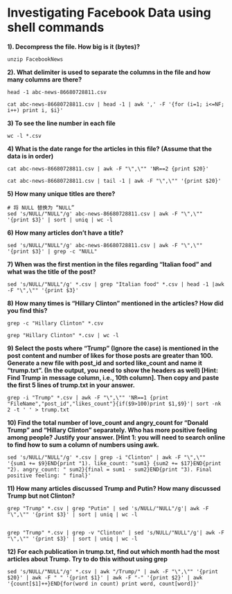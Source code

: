 # Investigating Facebook Data using shell commands

**1). Decompress the file. How big is it (bytes)?**

```unix
unzip FacebookNews
```

**2). What delimiter is used to separate the columns in the file and how many columns are there?**

```unix
head -1 abc-news-86680728811.csv 

cat abc-news-86680728811.csv | head -1 | awk ',' -F '{for (i=1; i<=NF; i++) print i, $i}'
```



**3) To see the line number in each file**

```unix
wc -l *.csv
```



**4) What is the date range for the articles in this file? (Assume that the data is in order)**

```unix
cat abc-news-86680728811.csv | awk -F "\",\"" 'NR==2 {print $20}'

cat abc-news-86680728811.csv | tail -1 | awk -F "\",\"" '{print $20}'
```



**5) How many unique titles are there?**

```unix
# 将 NULL 替换为 “NULL”
sed 's/NULL/"NULL"/g' abc-news-86680728811.csv | awk -F "\",\"" '{print $3}' | sort | uniq | wc -l 
```



**6) How many articles don’t have a title?**

```unix
sed 's/NULL/"NULL"/g' abc-news-86680728811.csv | awk -F "\",\"" '{print $3}' | grep -c "NULL"   
```



**7) When was the first mention in the files regarding “Italian food” and what was the title of the post?**

```unix
sed 's/NULL/"NULL"/g' *.csv | grep "Italian food" *.csv | head -1 |awk -F "\",\"" '{print $3}'
```



**8) How many times is “Hillary Clinton” mentioned in the articles? How did you find this?**

```unix
grep -c "Hillary Clinton" *.csv

grep "Hillary Clinton" *.csv | wc -l
```



**9) Select the posts where “Trump” (Ignore the case) is mentioned in the post content and number of likes for those posts are greater than 100. Generate a new file with post_id and sorted like_count and name it “trump.txt”. (In the output, you need to show the headers as well) [Hint: Find Trump in message column, i.e., 10th column]. Then copy and paste the first 5 lines of trump.txt in your answer.**

```unix
grep -i "Trump" *.csv | awk -F "\",\"" 'NR==1 {print "FileName","post_id","likes_count"}{if($9>100)print $1,$9}'| sort -nk 2 -t ' ' > trump.txt
```



**10) Find the total number of love_count and angry_count for “Donald Trump” and “Hillary Clinton” separately. Who has more positive feeling among people? Justify your answer. [Hint 1: you will need to search online to find how to sum a column of numbers using awk.**

```unix
sed 's/NULL/"NULL"/g' *.csv | grep -i "Clinton" | awk -F "\",\"" '{sum1 += $9}END{print "1). like_count: "sum1} {sum2 += $17}END{print "2). angry_count: " sum2}{final = sum1 - sum2}END{print "3). Final positive feeling: " final}'
```





**11) How many articles discussed Trump and Putin? How many discussed Trump but not Clinton?**

```unix
grep "Trump" *.csv | grep "Putin" | sed 's/NULL/"NULL"/g'| awk -F "\",\"" '{print $3}' | sort | uniq | wc -l


grep "Trump" *.csv | grep -v "Clinton" | sed 's/NULL/"NULL"/g'| awk -F "\",\"" '{print $3}' | sort | uniq | wc -l
```



**12) For each publication in trump.txt, find out which month had the most articles about Trump. Try to do this without using grep**

```unix
sed 's/NULL/"NULL"/g' *.csv | awk "/Trump/" | awk -F "\",\"" '{print $20}' | awk -F " " '{print $1}' | awk -F "-" '{print $2}' | awk '{count[$1]++}END{for(word in count) print word, count[word]}'
```

















